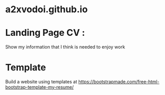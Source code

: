 # a2xvodoi.github.io

# Landing Page CV :
Show my information that I think is needed to enjoy work

# Template
Build a website using templates at https://bootstrapmade.com/free-html-bootstrap-template-my-resume/
